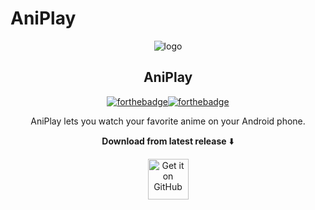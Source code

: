 # AniPlay



<div align="center">

![logo](https://github.com/user-attachments/assets/eef26587-1c39-40b7-8ea2-19a5aa79c853
)
>
</div>

<div align="center">

## **AniPlay**

>
</div>



<div align="center">

[![forthebadge](https://forthebadge.com/images/badges/built-for-android.svg)](https://forthebadge.com)[![forthebadge](https://forthebadge.com/images/badges/built-with-love.svg)](https://forthebadge.com)
>


AniPlay lets you watch your favorite anime on your Android phone.




**Download from latest release** ⬇️





[<img src="https://github.com/machiav3lli/oandbackupx/blob/034b226cea5c1b30eb4f6a6f313e4dadcbb0ece4/badge_github.png" alt="Get it on GitHub" height="65">]([https://github.com/fakeyatogod/AnimeScrap/releases/latest]([https://github.com/seph1709/AniPlay/releases/tag/v1.0.2](https://github.com/seph1709/AniPlay/releases/tag/v1.0.2)))





